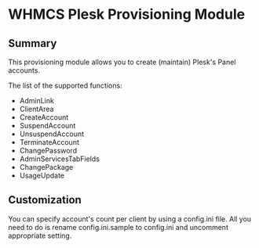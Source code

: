 # WHMCS Plesk Provisioning Module #

## Summary ##

This provisioning module allows you to create (maintain) Plesk's Panel accounts.

The list of the supported functions:

 * AdminLink
 * ClientArea
 * CreateAccount
 * SuspendAccount
 * UnsuspendAccount
 * TerminateAccount
 * ChangePassword
 * AdminServicesTabFields
 * ChangePackage
 * UsageUpdate

## Customization ##

You can specify account's count per client by using a config.ini file.
All you need to do is rename config.ini.sample to config.ini and uncomment appropriate setting.
